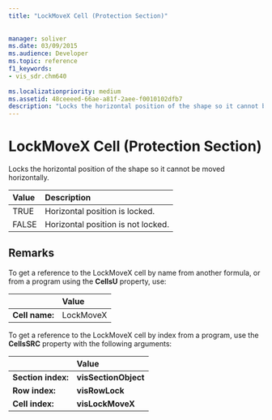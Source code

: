 ```yaml
---
title: "LockMoveX Cell (Protection Section)"
 
 
manager: soliver
ms.date: 03/09/2015
ms.audience: Developer
ms.topic: reference
f1_keywords:
- vis_sdr.chm640
 
ms.localizationpriority: medium
ms.assetid: 48ceeeed-66ae-a81f-2aee-f0010102dfb7
description: "Locks the horizontal position of the shape so it cannot be moved horizontally."
---
```


# LockMoveX Cell (Protection Section)

Locks the horizontal position of the shape so it cannot be moved horizontally.
  
|**Value**|**Description**|
|:-----|:-----|
| TRUE  <br/> | Horizontal position is locked. |
| FALSE  <br/> | Horizontal position is not locked. |
   
## Remarks

To get a reference to the LockMoveX cell by name from another formula, or from a program using the **CellsU** property, use: 
  
||Value |
|:-----|:-----|
| **Cell name:**  <br/> | LockMoveX  <br/> |
   
To get a reference to the LockMoveX cell by index from a program, use the **CellsSRC** property with the following arguments: 
  
||Value |
|:-----|:-----|
| **Section index:**  <br/> |**visSectionObject** <br/> |
| **Row index:**  <br/> |**visRowLock** <br/> |
| **Cell index:**  <br/> |**visLockMoveX** <br/> |
   

